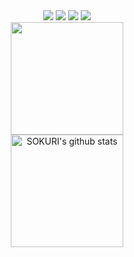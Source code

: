<!--
**Seungmani/Seungmani** is a ✨ _special_ ✨ repository because its `README.md` (this file) appears on your GitHub profile.

Here are some ideas to get you started:

- 🔭 I’m currently working on ...
- 🌱 I’m currently learning ...
- 👯 I’m looking to collaborate on ...
- 🤔 I’m looking for help with ...
- 💬 Ask me about ...
- 📫 How to reach me: ...
- 😄 Pronouns: ...
- ⚡ Fun fact: ...
-->
<div align="center">
	<img src="https://img.shields.io/badge/JavaScript-F7DF1E?style=flat-square&logo=javascript&logoColor=black"/>
	<img src="https://img.shields.io/badge/HTML5-E34F26?style=flat&logo=HTML5&logoColor=white" />
	<img src="https://img.shields.io/badge/CSS3-1572B6?style=flat&logo=CSS3&logoColor=white" />
	<img src="https://img.shields.io/badge/react-61DAFB?style=flat&logo=react&logoColor=black">
</div>
<div align="center">
	<a href="https://github.com/Seungmani">
		<img align="center" style="height:180px" src="https://github-readme-stats.vercel.app/api/top-langs/?username=Seungmani&layout=compact&theme=nord&hide_border=true" />
	</a> 
</div>

<div align="center">
	<a href="https://github.com/Seungmani">
		<img align="center" style="height:180px" src="https://github-readme-stats.vercel.app/api?username=Seungmani&count_private=true&show_icons=true&include_all_commits=true&theme=nord&hide_border=true" alt="SOKURI's github stats" />
	</a>
</div>

